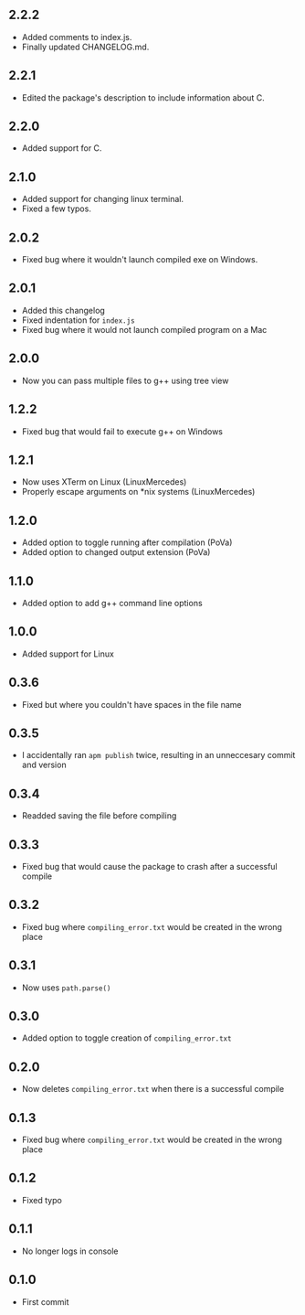 ## 2.2.2
* Added comments to index.js.
* Finally updated CHANGELOG.md.

## 2.2.1
* Edited the package's description to include information about C.

## 2.2.0
* Added support for C.

## 2.1.0
* Added support for changing linux terminal.
* Fixed a few typos.

## 2.0.2
* Fixed bug where it wouldn't launch compiled exe on Windows.

## 2.0.1
* Added this changelog
* Fixed indentation for `index.js`
* Fixed bug where it would not launch compiled program on a Mac

## 2.0.0
* Now you can pass multiple files to g++ using tree view

## 1.2.2
* Fixed bug that would fail to execute g++ on Windows

## 1.2.1
* Now uses XTerm on Linux (LinuxMercedes)
* Properly escape arguments on \*nix systems (LinuxMercedes)

## 1.2.0
* Added option to toggle running after compilation (PoVa)
* Added option to changed output extension (PoVa)

## 1.1.0
* Added option to add g++ command line options

## 1.0.0
* Added support for Linux

## 0.3.6
* Fixed but where you couldn't have spaces in the file name

## 0.3.5
* I accidentally ran `apm publish` twice, resulting in an unneccesary commit and version

## 0.3.4
* Readded saving the file before compiling

## 0.3.3
* Fixed bug that would cause the package to crash after a successful compile

## 0.3.2
* Fixed bug where `compiling_error.txt` would be created in the wrong place

## 0.3.1
* Now uses `path.parse()`

## 0.3.0
* Added option to toggle creation of `compiling_error.txt`

## 0.2.0
* Now deletes `compiling_error.txt` when there is a successful compile

## 0.1.3
* Fixed bug where `compiling_error.txt` would be created in the wrong place

## 0.1.2
* Fixed typo

## 0.1.1
* No longer logs in console

## 0.1.0
* First commit

